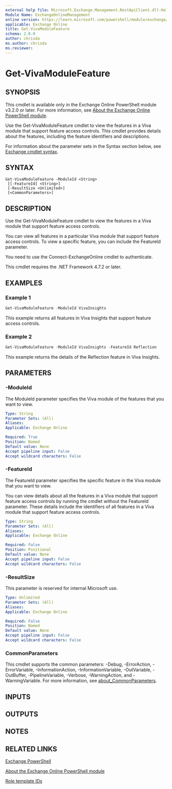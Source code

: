 ```yaml
---
external help file: Microsoft.Exchange.Management.RestApiClient.dll-Help.xml
Module Name: ExchangeOnlineManagement
online version: https://learn.microsoft.com/powershell/module/exchange/get-vivamodulefeature
applicable: Exchange Online
title: Get-VivaModuleFeature
schema: 2.0.0
author: chrisda
ms.author: chrisda
ms.reviewer:
---
```



# Get-VivaModuleFeature

## SYNOPSIS
This cmdlet is available only in the Exchange Online PowerShell module v3.2.0 or later. For more information, see [About the Exchange Online PowerShell module](https://aka.ms/exov3-module).

Use the Get-VivaModuleFeature cmdlet to view the features in a Viva module that support feature access controls. This cmdlet provides details about the features, including the feature identifiers and descriptions.

For information about the parameter sets in the Syntax section below, see [Exchange cmdlet syntax](https://learn.microsoft.com/powershell/exchange/exchange-cmdlet-syntax).

## SYNTAX

```
Get-VivaModuleFeature -ModuleId <String>
 [[-FeatureId] <String>]
 [-ResultSize <Unlimited>]
 [<CommonParameters>]
```

## DESCRIPTION
Use the Get-VivaModuleFeature cmdlet to view the features in a Viva module that support feature access controls.

You can view all features in a particular Viva module that support feature access controls. To view a specific feature, you can include the FeatureId parameter.

You need to use the Connect-ExchangeOnline cmdlet to authenticate.

This cmdlet requires the .NET Framework 4.7.2 or later.

## EXAMPLES

### Example 1
```powershell
Get-VivaModuleFeature -ModuleId VivaInsights
```

This example returns all features in Viva Insights that support feature access controls.

### Example 2
```powershell
Get-VivaModuleFeature -ModuleId VivaInsights -FeatureId Reflection
```

This example returns the details of the Reflection feature in Viva Insights.

## PARAMETERS

### -ModuleId
The ModuleId parameter specifies the Viva module of the features that you want to view.

```yaml
Type: String
Parameter Sets: (All)
Aliases:
Applicable: Exchange Online

Required: True
Position: Named
Default value: None
Accept pipeline input: False
Accept wildcard characters: False
```

### -FeatureId
The FeatureId parameter specifies the specific feature in the Viva module that you want to view.

You can view details about all the features in a Viva module that support feature access controls by running the cmdlet without the FeatureId parameter. These details include the identifiers of all features in a Viva module that support feature access controls.

```yaml
Type: String
Parameter Sets: (All)
Aliases:
Applicable: Exchange Online

Required: False
Position: Positional
Default value: None
Accept pipeline input: False
Accept wildcard characters: False
```

### -ResultSize
This parameter is reserved for internal Microsoft use.

```yaml
Type: Unlimited
Parameter Sets: (All)
Aliases:
Applicable: Exchange Online

Required: False
Position: Named
Default value: None
Accept pipeline input: False
Accept wildcard characters: False
```

### CommonParameters
This cmdlet supports the common parameters: -Debug, -ErrorAction, -ErrorVariable, -InformationAction, -InformationVariable, -OutVariable, -OutBuffer, -PipelineVariable, -Verbose, -WarningAction, and -WarningVariable. For more information, see [about_CommonParameters](https://go.microsoft.com/fwlink/p/?LinkID=113216).

## INPUTS

## OUTPUTS

## NOTES

## RELATED LINKS

[Exchange PowerShell](https://learn.microsoft.com/powershell/module/exchange)

[About the Exchange Online PowerShell module](https://learn.microsoft.com/powershell/exchange/exchange-online-powershell-v2)

[Role template IDs](https://learn.microsoft.com/entra/identity/role-based-access-control/permissions-reference#role-template-ids)
